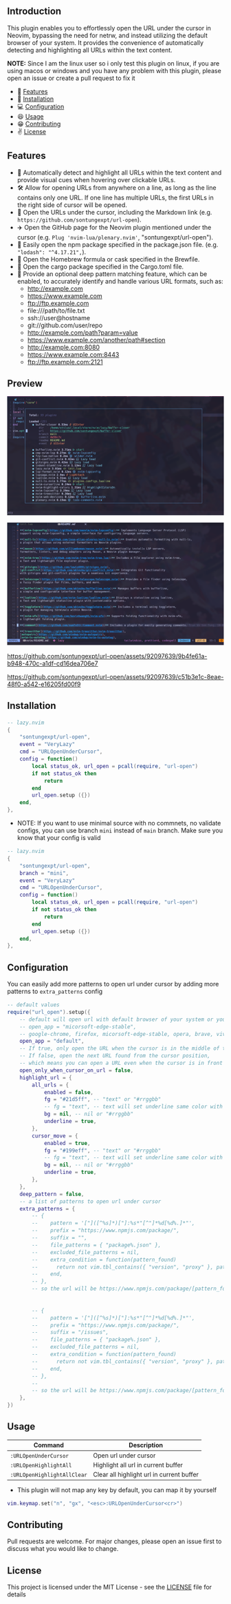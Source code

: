 ## Introduction

This plugin enables you to effortlessly open the URL under the cursor in Neovim, bypassing the need for netrw, and instead utilizing the default browser of your system.
It provides the convenience of automatically detecting and highlighting all URLs within the text content.

**NOTE:** Since I am the linux user so i only test this plugin on linux, if you
are using macos or windows and you have any problem with this plugin, please
open an issue or create a pull request to fix it

- 🚀 [Features](#features)
- 👀 [Installation](#installation)
- 💻 [Configuration](#configuration)
- 😆 [Usage](#usage)
- 😁 [Contributing](#contributing)
- ✌️ [License](#license)

<!--toc:end-->

## Features

- 🎨 Automatically detect and highlight all URLs within the text content and
  provide visual cues when hovering over clickable URLs.
- 🛠️ Allow for opening URLs from anywhere on a line, as long as the line contains only one URL.
  If one line has multiple URLs, the first URLs in the right side of cursor will be opened.
- 🎉 Open the URLs under the cursor, including the Markdown link (e.g. `https://github.com/sontungexpt/url-open`).
- ✈️ Open the GitHub page for the Neovim plugin mentioned under the cursor
  (e.g. `Plug 'nvim-lua/plenary.nvim'`, "sontungexpt/url-open").
- 🍨 Easily open the npm package specified in the package.json file. (e.g. `"lodash": "^4.17.21",`).
- 🍻 Open the Homebrew formula or cask specified in the Brewfile.
- 🍕 Open the cargo package specified in the Cargo.toml file.
- 🚀 Provide an optional deep pattern matching feature,
  which can be enabled, to accurately identify and handle various URL formats, such as:
  - http://example.com
  - https://www.example.com
  - ftp://ftp.example.com
  - file:///path/to/file.txt
  - ssh://user@hostname
  - git://github.com/user/repo
  - http://example.com/path?param=value
  - https://www.example.com/another/path#section
  - http://example.com:8080
  - https://www.example.com:8443
  - ftp://ftp.example.com:2121

## Preview

![highlight-url](./docs/readme/preview1.png)

![highlight-all-url](./docs/readme/preview2.png)

https://github.com/sontungexpt/url-open/assets/92097639/9b4fe61a-b948-470c-a1df-cd16dea706e7

https://github.com/sontungexpt/url-open/assets/92097639/c51b3e1c-8eae-48f0-a542-e16205fd00f9

## Installation

```lua
-- lazy.nvim
{
    "sontungexpt/url-open",
    event = "VeryLazy"
    cmd = "URLOpenUnderCursor",
    config = function()
        local status_ok, url_open = pcall(require, "url-open")
        if not status_ok then
            return
        end
        url_open.setup ({})
    end,
},
```

- NOTE: If you want to use minimal source with no commnets, no validate configs,
  you can use branch `mini` instead of `main` branch. Make sure you know that your config is valid

```lua
-- lazy.nvim
{
    "sontungexpt/url-open",
    branch = "mini",
    event = "VeryLazy"
    cmd = "URLOpenUnderCursor",
    config = function()
        local status_ok, url_open = pcall(require, "url-open")
        if not status_ok then
            return
        end
        url_open.setup ({})
    end,
},
```

## Configuration

You can easily add more patterns to open url under cursor by adding more patterns to `extra_patterns` config

```lua
-- default values
require("url_open").setup({
    -- default will open url with default browser of your system or you can choose your browser like this
    -- open_app = "micorsoft-edge-stable",
    -- google-chrome, firefox, micorsoft-edge-stable, opera, brave, vivaldi
    open_app = "default",
    -- If true, only open the URL when the cursor is in the middle of the URL.
    -- If false, open the next URL found from the cursor position,
    -- which means you can open a URL even when the cursor is in front of the URL or in the middle of the URL.
    open_only_when_cursor_on_url = false,
    highlight_url = {
        all_urls = {
            enabled = false,
            fg = "#21d5ff", -- "text" or "#rrggbb"
            -- fg = "text", -- text will set underline same color with text
            bg = nil, -- nil or "#rrggbb"
            underline = true,
        },
        cursor_move = {
            enabled = true,
            fg = "#199eff", -- "text" or "#rrggbb"
            -- fg = "text", -- text will set underline same color with text
            bg = nil, -- nil or "#rrggbb"
            underline = true,
        },
    },
    deep_pattern = false,
    -- a list of patterns to open url under cursor
    extra_patterns = {
        -- {
        -- 	  pattern = '["]([^%s]*)["]:%s*"[^"]*%d[%d%.]*"',
        -- 	  prefix = "https://www.npmjs.com/package/",
        -- 	  suffix = "",
        -- 	  file_patterns = { "package%.json" },
        -- 	  excluded_file_patterns = nil,
        -- 	  extra_condition = function(pattern_found)
        -- 	    return not vim.tbl_contains({ "version", "proxy" }, pattern_found)
        -- 	  end,
        -- },
		-- so the url will be https://www.npmjs.com/package/[pattern_found]


        -- {
        -- 	  pattern = '["]([^%s]*)["]:%s*"[^"]*%d[%d%.]*"',
        -- 	  prefix = "https://www.npmjs.com/package/",
        -- 	  suffix = "/issues",
        -- 	  file_patterns = { "package%.json" },
        -- 	  excluded_file_patterns = nil,
        -- 	  extra_condition = function(pattern_found)
        -- 	    return not vim.tbl_contains({ "version", "proxy" }, pattern_found)
        -- 	  end,
        -- },
		--
		-- so the url will be https://www.npmjs.com/package/[pattern_found]/issues
    },
})
```

## Usage

| **Command**                 | **Description**                           |
| --------------------------- | ----------------------------------------- |
| `:URLOpenUnderCursor`       | Open url under cursor                     |
| `:URLOpenHighlightAll`      | Highlight all url in current buffer       |
| `:URLOpenHighlightAllClear` | Clear all highlight url in current buffer |

- This plugin will not map any key by default, you can map it by yourself

```lua
vim.keymap.set("n", "gx", "<esc>:URLOpenUnderCursor<cr>")
```

## Contributing

Pull requests are welcome. For major changes, please open an issue first to discuss what you would like to change.

## License

This project is licensed under the MIT License - see the [LICENSE](LICENSE) file for details

